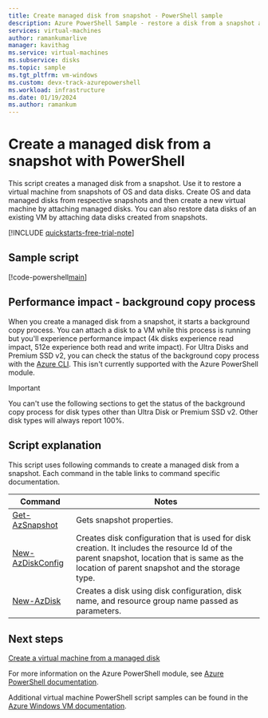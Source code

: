 ```yaml
---
title: Create managed disk from snapshot - PowerShell sample
description: Azure PowerShell Sample - restore a disk from a snapshot and learn about the performance impact of restoring managed disk snapshots
services: virtual-machines
author: ramankumarlive
manager: kavithag
ms.service: virtual-machines
ms.subservice: disks
ms.topic: sample
ms.tgt_pltfrm: vm-windows
ms.custom: devx-track-azurepowershell
ms.workload: infrastructure
ms.date: 01/19/2024
ms.author: ramankum
---
```


# Create a managed disk from a snapshot with PowerShell 

This script creates a managed disk from a snapshot. Use it to restore a virtual machine from snapshots of OS and data disks. Create OS and data managed disks from respective snapshots and then create a new virtual machine by attaching managed disks. You can also restore data disks of an existing VM by attaching data disks created from snapshots.

[!INCLUDE [quickstarts-free-trial-note](../../../includes/quickstarts-free-trial-note.md)]

 

## Sample script

[!code-powershell[main](../../../powershell_scripts/virtual-machine/create-managed-disk-from-snapshot/create-managed-disk-from-snapshot.ps1 "Create managed disk from snapshot")]

## Performance impact - background copy process

When you create a managed disk from a snapshot, it starts a background copy process. You can attach a disk to a VM while this process is running but you'll experience performance impact (4k disks experience read impact, 512e experience both read and write impact). For Ultra Disks and Premium SSD v2, you can check the status of the background copy process with the [Azure CLI](create-managed-disk-from-snapshot.md#performance-impact---background-copy-process). This isn't currently supported with the Azure PowerShell module.

> [!IMPORTANT]
> You can't use the following sections to get the status of the background copy process for disk types other than Ultra Disk or Premium SSD v2. Other disk types will always report 100%.

## Script explanation

This script uses following commands to create a managed disk from a snapshot. Each command in the table links to command specific documentation.

| Command | Notes |
|---|---|
| [Get-AzSnapshot](/powershell/module/az.compute/get-azsnapshot) | Gets snapshot properties.  |
| [New-AzDiskConfig](/powershell/module/az.compute/new-azdiskconfig) | Creates disk configuration that is used for disk creation. It includes the resource Id of the parent snapshot, location that is same as the location of parent snapshot and the storage type.  |
| [New-AzDisk](/powershell/module/az.compute/new-azdisk) | Creates a disk using disk configuration, disk name, and resource group name passed as parameters. |


## Next steps

[Create a virtual machine from a managed disk](./virtual-machines-powershell-sample-create-vm-from-managed-os-disks.md?toc=%2fpowershell%2fmodule%2ftoc.json)

For more information on the Azure PowerShell module, see [Azure PowerShell documentation](/powershell/azure/).

Additional virtual machine PowerShell script samples can be found in the [Azure Windows VM documentation](../windows/powershell-samples.md?toc=%2fazure%2fvirtual-machines%2fwindows%2ftoc.json).
